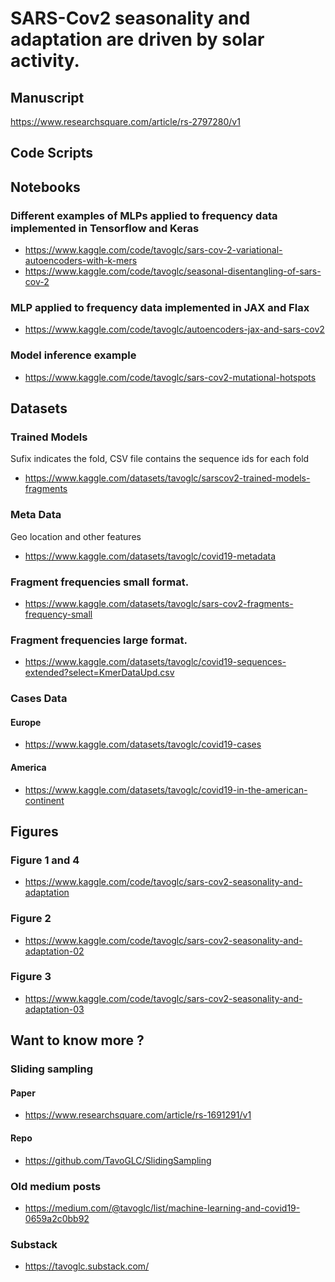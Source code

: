 # SARS-Cov2 seasonality and adaptation are driven by solar activity.

## Manuscript
https://www.researchsquare.com/article/rs-2797280/v1

## Code Scripts

## Notebooks

### Different examples of MLPs applied to frequency data implemented in Tensorflow and Keras
- https://www.kaggle.com/code/tavoglc/sars-cov-2-variational-autoencoders-with-k-mers
- https://www.kaggle.com/code/tavoglc/seasonal-disentangling-of-sars-cov-2

### MLP applied to frequency data implemented in JAX and Flax
- https://www.kaggle.com/code/tavoglc/autoencoders-jax-and-sars-cov2

### Model inference example
- https://www.kaggle.com/code/tavoglc/sars-cov2-mutational-hotspots

## Datasets
### Trained Models 
Sufix indicates the fold, CSV file contains the sequence ids for each fold
- https://www.kaggle.com/datasets/tavoglc/sarscov2-trained-models-fragments

### Meta Data
Geo location and other features 
- https://www.kaggle.com/datasets/tavoglc/covid19-metadata

### Fragment frequencies small format. 
- https://www.kaggle.com/datasets/tavoglc/sars-cov2-fragments-frequency-small

### Fragment frequencies large format. 
- https://www.kaggle.com/datasets/tavoglc/covid19-sequences-extended?select=KmerDataUpd.csv

### Cases Data

#### Europe
- https://www.kaggle.com/datasets/tavoglc/covid19-cases
#### America
- https://www.kaggle.com/datasets/tavoglc/covid19-in-the-american-continent

## Figures
### Figure 1 and 4
- https://www.kaggle.com/code/tavoglc/sars-cov2-seasonality-and-adaptation

### Figure 2
- https://www.kaggle.com/code/tavoglc/sars-cov2-seasonality-and-adaptation-02

### Figure 3
- https://www.kaggle.com/code/tavoglc/sars-cov2-seasonality-and-adaptation-03

## Want to know more ? 
### Sliding sampling 
#### Paper
- https://www.researchsquare.com/article/rs-1691291/v1
#### Repo 
- https://github.com/TavoGLC/SlidingSampling

### Old medium posts 
- https://medium.com/@tavoglc/list/machine-learning-and-covid19-0659a2c0bb92
### Substack 
- https://tavoglc.substack.com/



